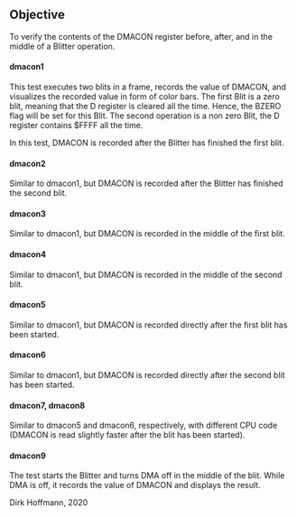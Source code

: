 ## Objective

To verify the contents of the DMACON register before, after, and in the middle of a Blitter
operation.

#### dmacon1

This test executes two blits in a frame, records the value of DMACON, and  visualizes the 
recorded value in form of color bars. The first Blit is a zero blit, meaning that the D register is 
cleared all the time. Hence, the BZERO flag will be set for this Blit. The second operation is 
a non zero Blit, the D register contains $FFFF all the time. 

In this test, DMACON is recorded after the Blitter has finished the first blit. 

#### dmacon2

Similar to dmacon1, but DMACON is recorded after the Blitter has finished the second blit. 

#### dmacon3

Similar to dmacon1, but DMACON is recorded in the middle of the first blit.

#### dmacon4

Similar to dmacon1, but DMACON is recorded in the middle of the second blit.

#### dmacon5

Similar to dmacon1, but DMACON is recorded directly after the first blit has been started.

#### dmacon6

Similar to dmacon1, but DMACON is recorded directly after the second blit has been started.

#### dmacon7, dmacon8

Similar to dmacon5 and dmacon6, respectively, with different CPU code (DMACON is read
slightly faster after the blit has been started).

#### dmacon9

The test starts the Blitter and turns DMA off in the middle of the blit. While DMA is off, it records the value of DMACON and displays the result.


Dirk Hoffmann, 2020
